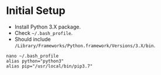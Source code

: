 # Initial Setup

- Install Python 3.X package.
- Check `~/.bash_profile`.
- Should include `/Library/Frameworks/Python.framework/Versions/3.X/bin`.

```shell
nano ~/.bash_profile
alias python="python3"
alias pip="/usr/local/bin/pip3.7"
```
